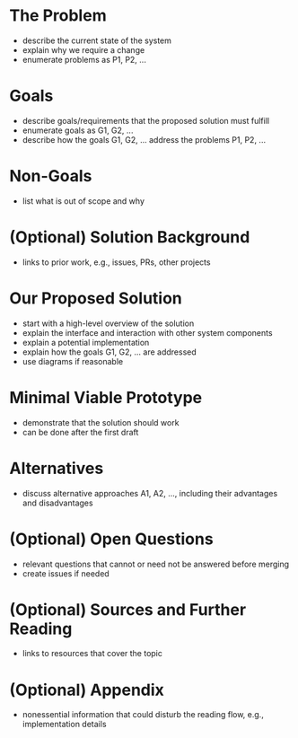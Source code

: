 # The Problem
- describe the current state of the system
- explain why we require a change
- enumerate problems as P1, P2, ...

# Goals
- describe goals/requirements that the proposed solution must fulfill
- enumerate goals as G1, G2, ...
- describe how the goals G1, G2, ... address the problems P1, P2, ...

# Non-Goals
- list what is out of scope and why

# (Optional) Solution Background
- links to prior work, e.g., issues, PRs, other projects

# Our Proposed Solution
- start with a high-level overview of the solution
- explain the interface and interaction with other system components
- explain a potential implementation
- explain how the goals G1, G2, ... are addressed
- use diagrams if reasonable

# Minimal Viable Prototype
- demonstrate that the solution should work
- can be done after the first draft

# Alternatives
- discuss alternative approaches A1, A2, ..., including their advantages and disadvantages

# (Optional) Open Questions
- relevant questions that cannot or need not be answered before merging
- create issues if needed

# (Optional) Sources and Further Reading
- links to resources that cover the topic

# (Optional) Appendix
- nonessential information that could disturb the reading flow, e.g., implementation details
